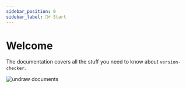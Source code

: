 ```yaml
---
sidebar_position: 0
sidebar_label: 🙋‍♂️ Start
---
```


# Welcome

The documentation covers all the stuff you need to know about `version-checker`.

![undraw documents](/illustration/undraw_documents_re_isxv.svg)
